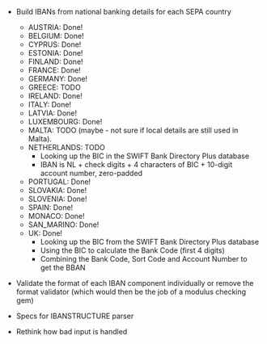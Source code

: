 - Build IBANs from national banking details for each SEPA country
  - AUSTRIA: Done!
  - BELGIUM: Done!
  - CYPRUS: Done!
  - ESTONIA: Done!
  - FINLAND: Done!
  - FRANCE: Done!
  - GERMANY: Done!
  - GREECE: TODO
  - IRELAND: Done!
  - ITALY: Done!
  - LATVIA: Done!
  - LUXEMBOURG: Done!
  - MALTA: TODO (maybe - not sure if local details are still used in Malta).
  - NETHERLANDS: TODO
    - Looking up the BIC in the SWIFT Bank Directory Plus database
    - IBAN is NL + check digits + 4 characters of BIC + 10-digit account number, zero-padded
  - PORTUGAL: Done!
  - SLOVAKIA: Done!
  - SLOVENIA: Done!
  - SPAIN: Done!
  - MONACO: Done!
  - SAN_MARINO: Done!
  - UK: Done!
    - Looking up the BIC from the SWIFT Bank Directory Plus database
    - Using the BIC to calculate the Bank Code (first 4 digits)
    - Combining the Bank Code, Sort Code and Account Number to get the BBAN

- Validate the format of each IBAN component individually or remove the format
  validator (which would then be the job of a modulus checking gem)

- Specs for IBANSTRUCTURE parser

- Rethink how bad input is handled
